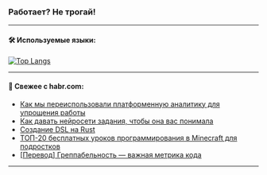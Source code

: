 ### Работает? Не трогай!

---
<!--
#### 🛠️ Technical stack:

![Java](https://img.shields.io/badge/Java-informational?logo=Oracle&style=flat&logoColor=white&color=FF4500)
![Kotlin](https://img.shields.io/badge/Kotlin-informational?logo=Kotlin&style=flat&logoColor=white&color=774D97)
![TS](https://img.shields.io/badge/TypeScript-informational?logo=typeScript&style=flat&logoColor=black&color=017acc)
![Python](https://img.shields.io/badge/Python-informational?logo=Python&style=flat&logoColor=black&color=ffdd54) <br>
![Spring](https://img.shields.io/badge/Spring-informational?logo=Spring&style=flat&logoColor=white&color=6DB33F) 
![SpringBoot](https://img.shields.io/badge/SpringBoot-informational?logo=SpringBoot&style=flat&logoColor=white&color=6DB33F)
![Nest](https://img.shields.io/badge/NestJS-informational?logo=NestJS&style=flat&logoColor=white&color=E0234E) 
![NodeJS](https://img.shields.io/badge/NodeJS-informational?logo=node.js&style=flat&logoColor=white&color=70A760)<br>
![PostgreSQL](https://img.shields.io/badge/PostgreSQL-informational?logo=PostgreSQL&style=flat&logoColor=white&color=DAA520)
![MongoDB](https://img.shields.io/badge/MongoDB-informational?logo=MongoDB&style=flat&logoColor=white&color=870000)
![Apache](https://img.shields.io/badge/Apache-informational?logo=apache&style=flat&logoColor=white&color=f74e28)

___ 
-->

#### 🛠️ Используемые языки:

[![Top Langs](https://github-readme-stats-u2qms2cxw-advtsettinggmailcoms-projects.vercel.app/api/top-langs/?username=zloylis&langs_count=10&hide_title=true&title_color=e6edf3&size_weight=0.5&count_weight=0.5&layout=compact&hide_progress=true&hide_border=true&theme=dracula)](https://github.com/zloylis)

<!---


####  :octocat:&nbsp;&nbsp; Статистика:

![GitHub stats](https://github-readme-stats-u2qms2cxw-advtsettinggmailcoms-projects.vercel.app/api?username=zloylis&show_icons=true&hide_border=true&theme=dracula&title_color=e6edf3&include_all_commits=true&count_private=true&hide_rank=false&hide_title=true&rank_icon=github)
-->
---

#### 💬 Свежее с habr.com:

<!-- BLOG-POST-LIST:START -->
- [Как мы переиспользовали платформенную аналитику для упрощения работы](https://habr.com/ru/companies/avito/articles/840694/?utm_source=habrahabr&utm_medium=rss&utm_campaign=840694)
- [Как давать нейросети задания, чтобы она вас понимала](https://habr.com/ru/companies/yandex_praktikum/articles/839908/?utm_source=habrahabr&utm_medium=rss&utm_campaign=839908)
- [Создание DSL на Rust](https://habr.com/ru/companies/otus/articles/840190/?utm_source=habrahabr&utm_medium=rss&utm_campaign=840190)
- [ТОП-20 бесплатных уроков программирования в Minecraft для подростков](https://habr.com/ru/companies/pixel_study/articles/840690/?utm_source=habrahabr&utm_medium=rss&utm_campaign=840690)
- [[Перевод] Греппабельность — важная метрика кода](https://habr.com/ru/articles/840654/?utm_source=habrahabr&utm_medium=rss&utm_campaign=840654)
<!-- BLOG-POST-LIST:END -->

---
